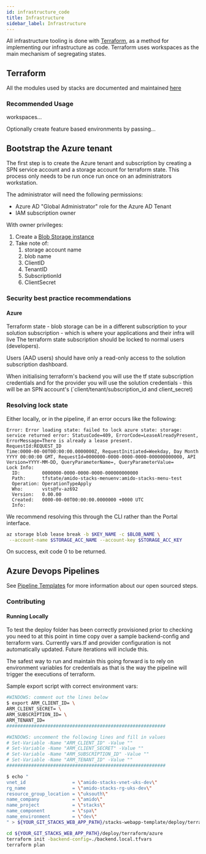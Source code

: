 ```yaml
---
id: infrastructure_code
title: Infrastructure
sidebar_label: Infrastructure
---
```


<!--
Ensure we put in lots of information about our Infrastructure. Including:

> What is the data flow through configuration? Beginning to end. Hierarchical model.
** Compile time
** Run time
** Server only
** Client only
-->

All infrastructure tooling is done with [Terraform](https://www.terraform.io/), as a method for implementing our infrastructure as code. Terraform uses workspaces as the main mechanism of segregating states.

## Terraform

All the modules used by stacks are documented and maintained [here](https://github.com/amido/stacks-terraform)

### Recommended Usage 

workspaces... 

Optionally create feature based environments by passing...



## Bootstrap the Azure tenant

The first step is to create the Azure tenant and subscription by creating a SPN service account and a storage account for terraform state. This process only needs to be run once run once on an administrators workstation.

The administrator will need the following permissions:

- Azure AD "Global Administrator" role for the Azure AD Tenant
- IAM subscription owner

With owner privileges:

1. Create a [Blob Storage instance](https://azure.microsoft.com/en-gb/services/storage/blobs/)
2. Take note of:
   1. storage account name
   2. blob name
   3. ClientID
   4. TenantID
   5. SubscriptionId
   6. ClientSecret

### Security best practice recommendations

#### Azure

Terraform state - blob storage can be in a different subscription to your solution subscription - which is where your applications and their infra will live
The terraform state subscription should be locked to normal users (developers).

Users (AAD users) should have only a read-only access to the solution subscription dashboard.

When initialising terraform's backend you will use the tf state subscription credentials and for the provider you will use the solution credentials - this will be an SPN account's (`client/tenant/subscription_id and client_secret)


### Resolving lock state

Either locally, or in the pipeline, if an error occurs like the following:

```log
Error: Error loading state: failed to lock azure state: storage: service returned error: StatusCode=409, ErrorCode=LeaseAlreadyPresent, ErrorMessage=There is already a lease present.
RequestId:REQUEST_ID
Time:0000-00-00T00:00:00.0000000Z, RequestInitiated=Weekday, Day Month YYYY 00:00:00 GMT, RequestId=0000000-0000-0000-0000-000000000000, API Version=YYYY-MM-DD, QueryParameterName=, QueryParameterValue=
Lock Info:
  ID:        0000000-0000-0000-0000-000000000000
  Path:      tfstate/amido-stacks-menuenv:amido-stacks-menu-test
  Operation: OperationTypeApply
  Who:       vsts@fv-az692
  Version:   0.00.00
  Created:   0000-00-00T00:00:00.0000000 +0000 UTC
  Info:      
```

We recommend resolving this through the CLI rather than the Portal interface.

   ```bash
   az storage blob lease break -b $KEY_NAME -c $BLOB_NAME \
    --account-name $STORAGE_ACC_NAME --account-key $STORAGE_ACC_KEY
  ```

On success, exit code 0 to be returned.

## Azure Devops Pipelines

See [Pipeline Templates](./pipeline_templates.md) for more information about our open sourced steps.

### Contributing


#### Running Locally

To test the deploy folder has been correctly provisioned prior to checking
   you need to at this point in time copy over a sample backend-config and
   terraform vars. Currently vars.tf and provider configuration is not
   automatically updated. Future iterations will include this.

The safest way to run and maintain this going forward is to rely on environment
variables for credentials as that is the way the pipeline will trigger the
executions of terraform.

Sample export script with correct environment vars:

```bash
#WINDOWS: comment out the lines below
$ export ARM_CLIENT_ID= \
ARM_CLIENT_SECRET= \
ARM_SUBSCRIPTION_ID= \
ARM_TENANT_ID=
##########################################################

#WINDOWS: uncomment the following lines and fill in values
# Set-Variable -Name "ARM_CLIENT_ID" -Value ""
# Set-Variable -Name "ARM_CLIENT_SECRET" -Value ""
# Set-Variable -Name "ARM_SUBSCRIPTION_ID" -Value ""
# Set-Variable -Name "ARM_TENANT_ID" -Value ""
##########################################################

$ echo "
vnet_id                 = \"amido-stacks-vnet-uks-dev\"
rg_name                 = \"amido-stacks-rg-uks-dev\"
resource_group_location = \"uksouth\"
name_company            = \"amido\"
name_project            = \"stacks\"
name_component          = \"spa\"
name_environment        = \"dev\"
" > ${YOUR_GIT_STACKS_WEB_APP_PATH}/stacks-webapp-template/deploy/terraform/azure/backend.local.tfvars
```

```bash
cd ${YOUR_GIT_STACKS_WEB_APP_PATH}/deploy/terraform/azure
terraform init -backend-config=./backend.local.tfvars
terraform plan
```
